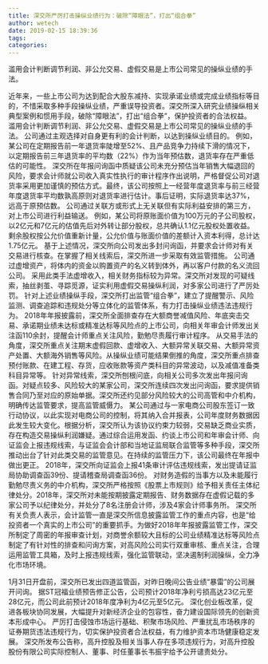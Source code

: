 ```yaml
---
title: 深交所严厉打击操纵业绩行为：破除“障眼法”，打出“组合拳”
author: wetech
date: 2019-02-15 18:39:36
tags: 
categories: 
---
```

滥用会计判断调节利润、非公允交易、虚假交易是上市公司常见的操纵业绩的手法。
<!-- more -->
近年来，一些上市公司为达到配合大股东减持、实现承诺业绩或完成业绩指标等目的，不惜采取多种手段操纵业绩，严重误导投资者。深交所深入研究业绩操纵相关典型案例和惯用手段，破除“障眼法”，打出“组合拳”，保护投资者的合法权益。
滥用会计判断调节利润、非公允交易、虚假交易是上市公司常见的操纵业绩的手法。
公司通过主观选择对自身更有利的会计判断，以达到操纵业绩目的。
例如，某公司在定期报告前一年退货率陡增至52%、且产品竞争力持续下滑的情况下，以定期报告前三年退货率的平均数（22%）作为当年预估数，退货率存在严重低估的可能性。
深交所在年报问询函中质疑该公司未充分预估当年销售大幅退回的风险，要求会计师就公司收入真实性执行的审计程序作出说明，严格督促公司对退货率采用更加谨慎的预估方式。最终，该公司按照上一经营年度退货率与前三经营年度退货率平均数孰高原则对退货率进行估计。事后证明，实际退货率达37%，远高于原预估数。
公司通过关联方或形式上无关联但有实际利益安排的第三方，对上市公司进行利益输送。
例如，某公司将原账面价值为100万元的子公司股权，以2亿元和7亿元的估值先后对外转让部分股权，总共确认1.1亿元股权处置收益。剩余股权按公允价值重新计量，公允价值与账面价值的差额计入资本利得，总计达1.75亿元。
基于上述情况，深交所向公司发出多封问询函，并要求会计师对有关交易进行核查。在掌握了相关线索后，深交所进一步采取有效监管措施。
公司通过虚增资产，将体内的资金以购置资产的名义转到体外，再以客户付款的名义流回公司。
采用此类手法虚增收入，相关财务指标较为异常。深交所对发现的可疑线索，抽丝剥茧、寻踪觅源，证实利用虚假交易操纵利润，对多家公司进行了严厉处罚。
针对上述业绩操纵手段，深交所打出监管“组合拳”，建立了提醒警示、风险监测、调查追踪和违规处分等立体化的监管体系，有力打击操纵业绩违法违规行为。
2018年年报披露前，深交所全面排查存在大额商誉减值风险、年底突击交易、承诺期业绩未达标或精准达标等风险点的上市公司，向相关年审会计师发出关注函110余封，提醒会计师重点关注风险，勤勉尽责履行审计程序。
从交易手法的角度，深交所重点关注期末虚假回款、虚增收入、大额异常关联交易、大额异常资产处置、大额海外销售等风险。从操纵业绩可能结果倒推的角度，深交所重点排查预付账款、在建工程、存货，应收账款等资产类科目的异常波动，以及减值准备类科目异常等。
针对异常线索，深交所刨根问底，向相关公司多次发出年报问询函。对疑点较多、风险较大的某家公司，深交所连续四次发出问询函，要求提供销售合同乃至对应的原始单据。深交所还约见部分风险较大的公司高管和中介机构，明确传达监管要求，提高监管威慑力。
某公司通过与一家电商公司股东签订一致行动协议，以此实现对电商公司的控制，将其纳入合并报表，公司年度财务数据因此发生较大变化。根据分析，深交所认为该协议约束力较弱，交易缺乏商业实质，存在构造交易操纵利润嫌疑。通过综合运用发函、约谈上市公司和年审会计师、向证监会上报违规线索，与证监会会计部和当地证监局联合监管等多种手段，深交所推动出台了针对此类交易的监管意见。在持续的监管压力下，该公司最终在年报中做出更正。
2018年，深交所向证监会上报41条审计评估违规线索，发出提请证监局协助调查函39份、提请稽查局调查函36份。
对财务造假的当事方以及未能履行勤勉尽责义务的中介机构，深交所严格按照《股票上市规则》给予相关责任主体纪律处分。2018年，深交所对未能按期披露定期报告、财务数据存在虚假记载的多家公司予以纪律处分，并处分了8名注册会计师，涉及4家会计师事务所。
深交所有关负责人表示，会计监管一直是深交所信息披露监管工作的重点内容，也是“给投资者一个真实的上市公司”的重要抓手。为做好2018年年报披露监管工作，深交所制定了周密的年报审查计划，对商誉余额较大且标的公司业绩精准达标等风险点制定了有针对性的排查和问询方案，对高风险公司实行双重审核、重点关注，合理运用监管工具箱，及时上报违规线索，强化监管联动，坚决遏制利润操纵，全力净化市场环境。
 
 
1月31日开盘前，深交所已发出四道监管函，对昨日晚间公告业绩“暴雷”的公司展开问询。
据ST冠福业绩预告修正公告，公司预计2018年净利亏损高达23亿元至28亿元，而公司此前预计2018年度净利为4亿元至5亿元。
深化创业板改革，促进各板块协同发展，大幅提升对新经济企业的包容性，奋力建设国际领先的创新资本形成中心。
严厉打击侵蚀市场运行基础、积聚市场风险、严重扰乱市场秩序的证券期货违法违规行为，切实保护投资者合法权益，有力维护资本市场健康稳定发展。
深交所发布公告称，高升控股及相关当事人存在多项违规行为，对高升控股股份有限公司实际控制人、董事、时任董事长韦振宇给予公开谴责处分。
